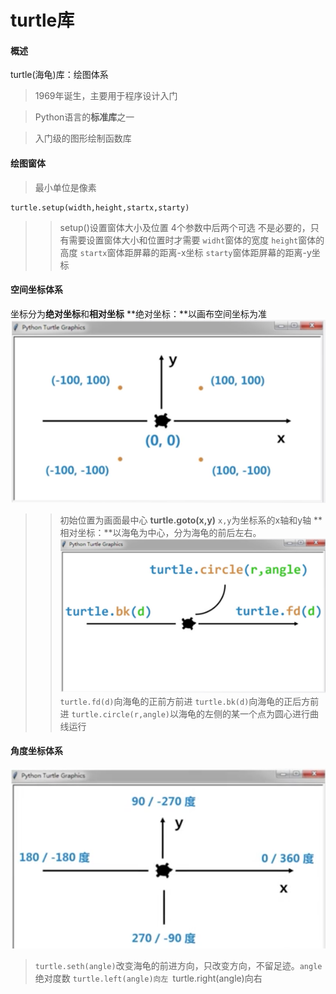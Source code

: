 # turtle库
#### 概述
turtle(海龟)库：绘图体系
> 1969年诞生，主要用于程序设计入门

> Python语言的**标准库**之一

> 入门级的图形绘制函数库

#### 绘图窗体
> 最小单位是像素
```
turtle.setup(width,height,startx,starty)
```
>> setup()设置窗体大小及位置
>> 4个参数中后两个可选
>> 不是必要的，只有需要设置窗体大小和位置时才需要
>> `widht`窗体的宽度
>> `height`窗体的高度
>> `startx`窗体距屏幕的距离-x坐标
>> `starty`窗体距屏幕的距离-y坐标
#### 空间坐标体系
坐标分为**绝对坐标**和**相对坐标**
**绝对坐标：**以画布空间坐标为准
![juedui](/image/python/turtle_ZuoBiao_JueDui.png)
>> 初始位置为画面最中心
**turtle.goto(x,y)**
>> `x,y`为坐标系的x轴和y轴
**相对坐标：**以海龟为中心，分为海龟的前后左右。
![xiangdui](/image/python/turtle_ZuoBiao_XiangDui.png)
> `turtle.fd(d)`向海龟的正前方前进
> `turtle.bk(d)`向海龟的正后方前进
> `turtle.circle(r,angle)`以海龟的左侧的某一个点为圆心进行曲线运行
#### 角度坐标体系
![jiaodu](/image/python/turtle_ZuoBiao_JiaoDu.png)
> `turtle.seth(angle)`改变海龟的前进方向，只改变方向，不留足迹。`angle`绝对度数
> `turtle.left(angle)向左
> `turtle.right(angle)向右


